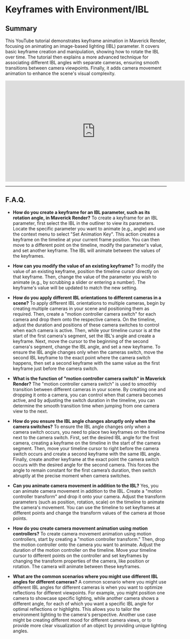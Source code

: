 # Keyframes with Environment/IBL

## Summary

This YouTube tutorial demonstrates keyframe animation in Maverick Render, focusing on animating an image-based lighting (IBL) parameter. It covers basic keyframe creation and manipulation, showing how to rotate the IBL over time. The tutorial then explains a more advanced technique for associating different IBL angles with separate cameras, ensuring smooth transitions between camera viewpoints. Finally, it adds camera movement animation to enhance the scene's visual complexity.

<iframe width="560" height="315" src="https://www.youtube.com/embed/e1fDpu82A28?si=KaqdyAPiXsJkPoav" title="YouTube video player" frameborder="0" allow="accelerometer; autoplay; clipboard-write; encrypted-media; gyroscope; picture-in-picture; web-share" referrerpolicy="strict-origin-when-cross-origin" allowfullscreen></iframe>

---

## F.A.Q.

- **How do you create a keyframe for an IBL parameter, such as its rotation angle, in Maverick Render?**
To create a keyframe for an IBL parameter, first select the IBL in the outliner to view its parameters. Locate the specific parameter you want to animate (e.g., angle) and use the context menu to select "Set Animation Key". This action creates a keyframe on the timeline at your current frame position. You can then move to a different point on the timeline, modify the parameter's value, and set another keyframe. The IBL will animate between the values of the keyframes.

- **How can you modify the value of an existing keyframe?**
To modify the value of an existing keyframe, position the timeline cursor directly on that keyframe. Then, change the value of the parameter you wish to animate (e.g., by scrubbing a slider or entering a number). The keyframe's value will be updated to match the new setting.

- **How do you apply different IBL orientations to different cameras in a scene?**
To apply different IBL orientations to multiple cameras, begin by creating multiple cameras in your scene and positioning them as required. Then, create a "motion controller camera switch" for each camera and drop them onto the respective camera. On the timeline, adjust the duration and positions of these camera switches to control when each camera is active. Then, while your timeline cursor is at the start of the first camera's segment, set the IBL's angle and create a keyframe. Next, move the cursor to the beginning of the second camera's segment, change the IBL angle, and set a new keyframe. To ensure the IBL angle changes only when the cameras switch, move the second IBL keyframe to the exact point where the camera switch happens, then set a second keyframe with the same value as the first keyframe just before the camera switch.

- **What is the function of "motion controller camera switch" in Maverick Render?**
The "motion controller camera switch" is used to smoothly transition between different cameras in your scene. By creating one and dropping it onto a camera, you can control when that camera becomes active, and by adjusting the switch duration in the timeline, you can determine the smooth transition time when jumping from one camera view to the next.

- **How do you ensure the IBL angle changes abruptly only when the camera switches?**
To ensure the IBL angle changes only when a camera switch occurs, you need to place two keyframes on the timeline next to the camera switch. First, set the desired IBL angle for the first camera, creating a keyframe on the timeline in the start of the camera segment. Then, move your timeline cursor to right before the camera switch occurs and create a second keyframe with the same IBL angle. Finally, create another keyframe at the exact point the camera switch occurs with the desired angle for the second camera. This forces the angle to remain constant for the first camera’s duration, then switch abruptly at the precise moment when camera switches.

- **Can you animate camera movement in addition to the IBL?**
Yes, you can animate camera movement in addition to the IBL. Create a "motion controller transform" and drop it onto your camera. Adjust the transform parameters (such as position, rotation, scale) on the timeline to animate the camera's movement. You can use the timeline to set keyframes at different points and change the transform values of the camera at those points.

- **How do you create camera movement animation using motion controllers?**
To create camera movement animation using motion controllers, start by creating a "motion controller transform." Then, drop the motion controller onto the camera you want to animate. Adjust the duration of the motion controller on the timeline. Move your timeline cursor to different points on the controller and set keyframes by changing the transform properties of the camera, like position or rotation. The camera will animate between these keyframes.

- **What are the common scenarios where you might use different IBL angles for different cameras?**
A common scenario where you might use different IBL angles for different cameras is when you want to optimize reflections for different viewpoints. For example, you might position one camera to showcase specific lighting, while another camera shows a different angle, for each of which you want a specific IBL angle for optimal reflections or highlights. This allows you to tailor the environment lighting to the camera's perspective. Another use case might be creating different mood for different camera views, or to provide more clear visualization of an object by providing unique lighting angles.
